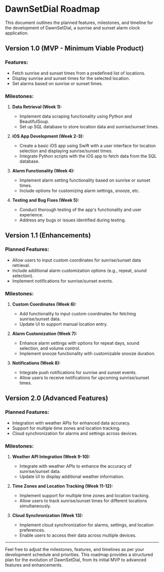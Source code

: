 # DawnSetDial Roadmap

This document outlines the planned features, milestones, and timeline for the development of DawnSetDial, a sunrise and sunset alarm clock application.

## Version 1.0 (MVP - Minimum Viable Product)

### Features:
- Fetch sunrise and sunset times from a predefined list of locations.
- Display sunrise and sunset times for the selected location.
- Set alarms based on sunrise or sunset times.

### Milestones:
1. **Data Retrieval (Week 1):**
   - Implement data scraping functionality using Python and BeautifulSoup.
   - Set up SQL database to store location data and sunrise/sunset times.

2. **iOS App Development (Week 2-3):**
   - Create a basic iOS app using Swift with a user interface for location selection and displaying sunrise/sunset times.
   - Integrate Python scripts with the iOS app to fetch data from the SQL database.

3. **Alarm Functionality (Week 4):**
   - Implement alarm setting functionality based on sunrise or sunset times.
   - Include options for customizing alarm settings, snooze, etc.

4. **Testing and Bug Fixes (Week 5):**
   - Conduct thorough testing of the app's functionality and user experience.
   - Address any bugs or issues identified during testing.

## Version 1.1 (Enhancements)

### Planned Features:
- Allow users to input custom coordinates for sunrise/sunset data retrieval.
- Include additional alarm customization options (e.g., repeat, sound selection).
- Implement notifications for sunrise/sunset events.

### Milestones:
1. **Custom Coordinates (Week 6):**
   - Add functionality to input custom coordinates for fetching sunrise/sunset data.
   - Update UI to support manual location entry.

2. **Alarm Customization (Week 7):**
   - Enhance alarm settings with options for repeat days, sound selection, and volume control.
   - Implement snooze functionality with customizable snooze duration.

3. **Notifications (Week 8):**
   - Integrate push notifications for sunrise and sunset events.
   - Allow users to receive notifications for upcoming sunrise/sunset times.

## Version 2.0 (Advanced Features)

### Planned Features:
- Integration with weather APIs for enhanced data accuracy.
- Support for multiple time zones and location tracking.
- Cloud synchronization for alarms and settings across devices.

### Milestones:
1. **Weather API Integration (Week 9-10):**
   - Integrate with weather APIs to enhance the accuracy of sunrise/sunset data.
   - Update UI to display additional weather information.

2. **Time Zones and Location Tracking (Week 11-12):**
   - Implement support for multiple time zones and location tracking.
   - Allow users to track sunrise/sunset times for different locations simultaneously.

3. **Cloud Synchronization (Week 13):**
   - Implement cloud synchronization for alarms, settings, and location preferences.
   - Enable users to access their data across multiple devices.

---

Feel free to adjust the milestones, features, and timelines as per your development schedule and priorities. This roadmap provides a structured plan for the evolution of DawnSetDial, from its initial MVP to advanced features and enhancements.